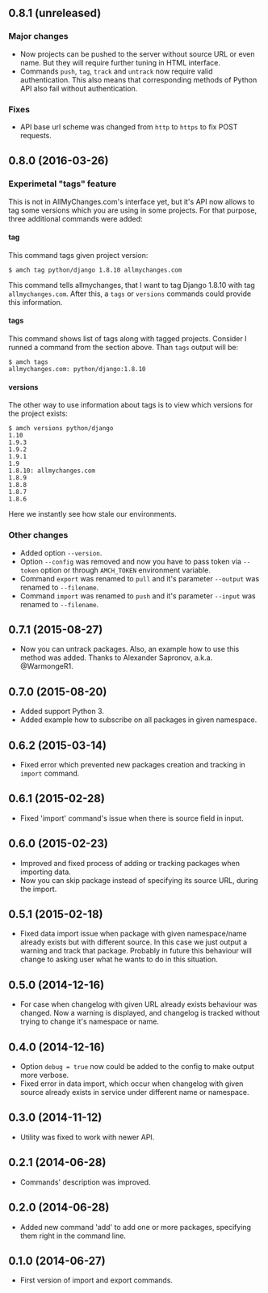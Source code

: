 ## 0.8.1 (unreleased)

### Major changes

* Now projects can be pushed to the server without source
URL or even name. But they will require further tuning
in HTML interface.
* Commands `push`, `tag`, `track` and `untrack` now require valid
authentication. This also means that corresponding methods
of Python API also fail without authentication.

### Fixes

* API base url scheme was changed from `http` to `https` to fix
  POST requests.

## 0.8.0 (2016-03-26)

### Experimetal "tags" feature

This is not in AllMyChanges.com's interface yet, but
it's API now allows to tag some versions which you are
using in some projects. For that purpose, three additional
commands were added:

#### tag

This command tags given project version:

```
$ amch tag python/django 1.8.10 allmychanges.com
```

This command tells allmychanges, that I want to tag Django 1.8.10
with tag `allmychanges.com`. After this, a `tags` or `versions`
commands could provide this information.

#### tags

This command shows list of tags along with tagged projects.
Consider I runned a command from the section above. Than `tags`
output will be:

```
$ amch tags
allmychanges.com: python/django:1.8.10
```

#### versions

The other way to use information about tags is to view which versions
for the project exists:

```
$ amch versions python/django
1.10
1.9.3
1.9.2
1.9.1
1.9
1.8.10: allmychanges.com
1.8.9
1.8.8
1.8.7
1.8.6
```

Here we instantly see how stale our environments.

### Other changes

* Added option `--version`.
* Option `--config` was removed and now you have to pass token
via `--token` option or through `AMCH_TOKEN` environment variable.
* Command `export` was renamed to `pull` and it's parameter
`--output` was renamed to `--filename`.
* Command `import` was renamed to `push` and it's parameter
`--input` was renamed to `--filename`.

## 0.7.1 (2015-08-27)

* Now you can untrack packages.
Also, an example how to use this method was added.
Thanks to Alexander Sapronov, a.k.a. @WarmongeR1.

## 0.7.0 (2015-08-20)

* Added support Python 3.
* Added example how to subscribe on all packages in given namespace.

## 0.6.2 (2015-03-14)

* Fixed error which prevented new packages creation and tracking in `import` command.

## 0.6.1 (2015-02-28)

* Fixed 'import' command's issue when there is
  source field in input.

## 0.6.0 (2015-02-23)

* Improved and fixed process of adding or tracking
  packages when importing data.
* Now you can skip package instead of specifying
  its source URL, during the import.

## 0.5.1 (2015-02-18)

* Fixed data import issue when package with given
  namespace/name already exists but with different
  source. In this case we just output a warning
  and track that package. Probably in future
  this behaviour will change to asking user
  what he wants to do in this situation.

## 0.5.0 (2014-12-16)

* For case when changelog with given URL already exists
  behaviour was changed. Now a warning is displayed, and
  changelog is tracked without trying to change it's
  namespace or name.

## 0.4.0 (2014-12-16)

* Option `debug = true` now could be added to the config to make output more verbose.
* Fixed error in data import, which occur when changelog with given source
  already exists in service under different name or namespace.

## 0.3.0 (2014-11-12)

* Utility was fixed to work with newer API.

## 0.2.1 (2014-06-28)

* Commands' description was improved.

## 0.2.0 (2014-06-28)

* Added new command 'add' to add one or more packages, specifying them
  right in the command line.

## 0.1.0 (2014-06-27)

* First version of import and export commands.
